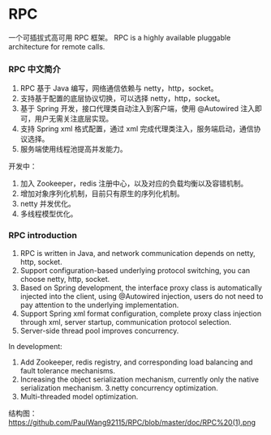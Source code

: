 # RPC

一个可插拔式高可用 RPC 框架。
RPC is a highly available pluggable architecture for remote calls.

### RPC 中文简介
1. RPC 基于 Java 编写，网络通信依赖与 netty，http，socket。
2. 支持基于配置的底层协议切换，可以选择 netty，http，socket。
3. 基于 Spring 开发，接口代理类自动注入到客户端，使用 @Autowired 注入即可，用户无需关注底层实现。
4. 支持 Spring xml 格式配置，通过 xml 完成代理类注入，服务端启动，通信协议选择。
5. 服务端使用线程池提高并发能力。

开发中：
1. 加入 Zookeeper，redis 注册中心，以及对应的负载均衡以及容错机制。
2. 增加对象序列化机制，目前只有原生的序列化机制。
3. netty 并发优化。
4. 多线程模型优化。

### RPC introduction
1. RPC is written in Java, and network communication depends on netty, http, socket.
2. Support configuration-based underlying protocol switching, you can choose netty, http, socket.
3. Based on Spring development, the interface proxy class is automatically injected into the client, using @Autowired injection, users do not need to pay attention to the underlying implementation.
4. Support Spring xml format configuration, complete proxy class injection through xml, server startup, communication protocol selection.
5. Server-side thread pool improves concurrency.

In development:
1. Add Zookeeper, redis registry, and corresponding load balancing and fault tolerance mechanisms.
2. Increasing the object serialization mechanism, currently only the native serialization mechanism.
3.netty concurrency optimization.
4. Multi-threaded model optimization.

结构图：
https://github.com/PaulWang92115/RPC/blob/master/doc/RPC%20(1).png
